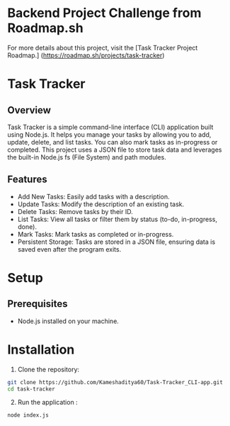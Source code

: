 # Backend Project Challenge from Roadmap.sh

For more details about this project, visit the [Task Tracker Project Roadmap.] (https://roadmap.sh/projects/task-tracker)

# Task Tracker

## Overview

Task Tracker is a simple command-line interface (CLI) application built using Node.js. It helps you manage your tasks by allowing you to add, update, delete, and list tasks. You can also mark tasks as in-progress or completed. This project uses a JSON file to store task data and leverages the built-in Node.js fs (File System) and path modules.

## Features

- Add New Tasks: Easily add tasks with a description.
- Update Tasks: Modify the description of an existing task.
- Delete Tasks: Remove tasks by their ID.
- List Tasks: View all tasks or filter them by status (to-do, in-progress, done).
- Mark Tasks: Mark tasks as completed or in-progress.
- Persistent Storage: Tasks are stored in a JSON file, ensuring data is saved even after the program exits.

# Setup

## Prerequisites

- Node.js installed on your machine.

# Installation

1. Clone the repository:

```bash
git clone https://github.com/Kameshaditya60/Task-Tracker_CLI-app.git
cd task-tracker
```

2. Run the application :

```bash
node index.js
```
